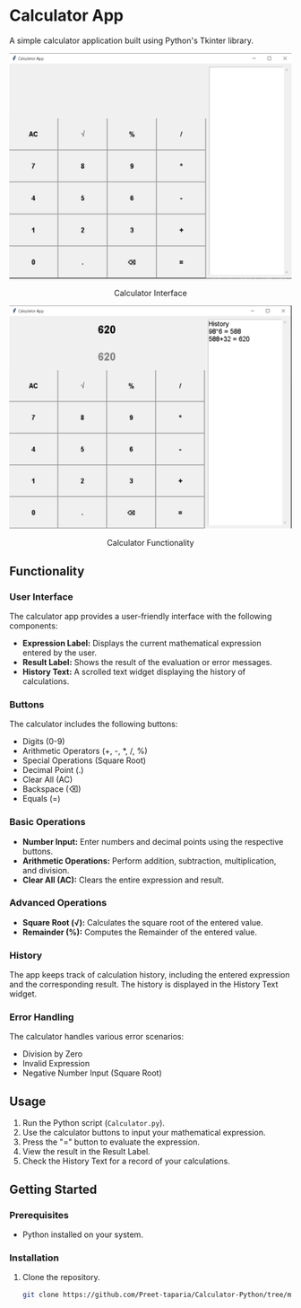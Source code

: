 # Calculator App

A simple calculator application built using Python's Tkinter library.

![Calculator Interface](<Pics/pic1.png>)

<p align="center"> Calculator Interface </p>

![Calculator Functionality](<Pics/pic2.png>)

<p align="center"> Calculator Functionality </p>

## Functionality

### User Interface

The calculator app provides a user-friendly interface with the following components:

- **Expression Label:** Displays the current mathematical expression entered by the user.
- **Result Label:** Shows the result of the evaluation or error messages.
- **History Text:** A scrolled text widget displaying the history of calculations.

### Buttons

The calculator includes the following buttons:

- Digits (0-9)
- Arithmetic Operators (+, -, *, /, %)
- Special Operations (Square Root)
- Decimal Point (.)
- Clear All (AC)
- Backspace (⌫)
- Equals (=)

### Basic Operations

- **Number Input:** Enter numbers and decimal points using the respective buttons.
- **Arithmetic Operations:** Perform addition, subtraction, multiplication, and division.
- **Clear All (AC):** Clears the entire expression and result.

### Advanced Operations

- **Square Root (√):** Calculates the square root of the entered value.
- **Remainder (%):** Computes the Remainder of the entered value.

### History

The app keeps track of calculation history, including the entered expression and the corresponding result. The history is displayed in the History Text widget.

### Error Handling

The calculator handles various error scenarios:

- Division by Zero
- Invalid Expression
- Negative Number Input (Square Root)

## Usage

1. Run the Python script (`Calculator.py`).
2. Use the calculator buttons to input your mathematical expression.
3. Press the "=" button to evaluate the expression.
4. View the result in the Result Label.
5. Check the History Text for a record of your calculations.

## Getting Started

### Prerequisites

- Python installed on your system.

### Installation

1. Clone the repository.

   ``` bash
   git clone https://github.com/Preet-taparia/Calculator-Python/tree/main
    ```
